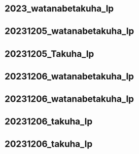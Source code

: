 # 2023_watanabetakuha_lp
# 20231205_watanabetakuha_lp
# 20231205_Takuha_lp
# 20231206_watanabetakuha_lp
# 20231206_watanabetakuha_lp
# 20231206_takuha_lp
# 20231206_takuha_lp
